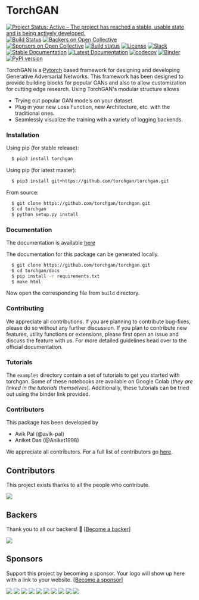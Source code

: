 # TorchGAN

[![Project Status: Active – The project has reached a stable, usable state and is being actively developed.](https://www.repostatus.org/badges/latest/active.svg)](https://www.repostatus.org/#active)
[![Build Status](https://travis-ci.org/torchgan/torchgan.svg?branch=master)](https://travis-ci.org/torchgan/torchgan)
[![Backers on Open Collective](https://opencollective.com/torchgan/backers/badge.svg)](#backers) [![Sponsors on Open Collective](https://opencollective.com/torchgan/sponsors/badge.svg)](#sponsors) [![Build status](https://ci.appveyor.com/api/projects/status/lqo3bbsew83839c0/branch/master?svg=true)](https://ci.appveyor.com/project/avik-pal/torchgan/branch/master)
[![License](http://img.shields.io/badge/license-MIT-brightgreen.svg?style=flat)](LICENSE)
[![Slack](https://img.shields.io/badge/chat-on%20slack-yellow.svg)](https://join.slack.com/t/torchgan/shared_invite/enQtNDkyMTQ2ODAyMzczLWEyZjc1ZDdmNTc3ZmNiODFmMmY2YjM2OTZmZTRlOTc3YWE5MTliZTBkZTkwNzQ2MDIwZmI0MGRjYjQwYTczMzQ)
[![Stable Documentation](https://img.shields.io/badge/docs-stable-blue.svg)](https://torchgan.readthedocs.io/en/stable/)
[![Latest Documentation](https://img.shields.io/badge/docs-latest-blue.svg)](https://torchgan.readthedocs.io/en/latest/)
[![codecov](https://codecov.io/gh/torchgan/torchgan/branch/master/graph/badge.svg)](https://codecov.io/gh/torchgan/torchgan)
[![Binder](https://mybinder.org/badge_logo.svg)](https://mybinder.org/v2/gh/torchgan/torchgan/master)
[![PyPI version](https://badge.fury.io/py/torchgan.svg)](https://badge.fury.io/py/torchgan)

TorchGAN is a [Pytorch](https://pytorch.org) based framework for designing and developing Generative Adversarial Networks. This framework has been designed to provide building blocks for popular GANs and also to allow customization for cutting edge research. Using TorchGAN's modular structure allows

* Trying out popular GAN models on your dataset.
* Plug in your new Loss Function, new Architecture, etc. with the traditional ones.
* Seamlessly visualize the training with a variety of logging backends.

### Installation

Using pip (for stable release):

```bash
  $ pip3 install torchgan
```

Using pip (for latest master):

```bash
  $ pip3 install git+https://github.com/torchgan/torchgan.git
```

From source:

```bash
  $ git clone https://github.com/torchgan/torchgan.git
  $ cd torchgan
  $ python setup.py install
```

### Documentation

The documentation is available [here](https://torchgan.readthedocs.io/en/latest/)

The documentation for this package can be generated locally.

```bash
  $ git clone https://github.com/torchgan/torchgan.git
  $ cd torchgan/docs
  $ pip install -r requirements.txt
  $ make html
```

Now open the corresponding file from `build` directory.

### Contributing

We appreciate all contributions. If you are planning to contribute bug-fixes, please do so without any further discussion. If you plan to contribute new features, utility functions or extensions, please first open an issue and discuss the feature with us. For more detailed guidelines head over to the official documentation.

### Tutorials

The `examples` directory contain a set of tutorials to get you started with torchgan. Some of these notebooks are available on Google Colab (*they are linked in the tutorials themselves*). Additionally, these tutorials can be tried out using the binder link provided.

### Contributors

This package has been developed by
* Avik Pal (@avik-pal)
* Aniket Das (@Aniket1998)

We appreciate all contributors. For a full list of contributors go [here](https://github.com/torchgan/torchgan/graphs/contributors).

## Contributors

This project exists thanks to all the people who contribute. 

<a href="https://github.com/torchgan/torchgan/graphs/contributors"><img src="https://opencollective.com/torchgan/contributors.svg?width=890&button=false" /></a>


## Backers

Thank you to all our backers! 🙏 [[Become a backer](https://opencollective.com/torchgan#backer)]

<a href="https://opencollective.com/torchgan#backers" target="_blank"><img src="https://opencollective.com/torchgan/backers.svg?width=890"></a>


## Sponsors

Support this project by becoming a sponsor. Your logo will show up here with a link to your website. [[Become a sponsor](https://opencollective.com/torchgan#sponsor)]

<a href="https://opencollective.com/torchgan/sponsor/0/website" target="_blank"><img src="https://opencollective.com/torchgan/sponsor/0/avatar.svg"></a>
<a href="https://opencollective.com/torchgan/sponsor/1/website" target="_blank"><img src="https://opencollective.com/torchgan/sponsor/1/avatar.svg"></a>
<a href="https://opencollective.com/torchgan/sponsor/2/website" target="_blank"><img src="https://opencollective.com/torchgan/sponsor/2/avatar.svg"></a>
<a href="https://opencollective.com/torchgan/sponsor/3/website" target="_blank"><img src="https://opencollective.com/torchgan/sponsor/3/avatar.svg"></a>
<a href="https://opencollective.com/torchgan/sponsor/4/website" target="_blank"><img src="https://opencollective.com/torchgan/sponsor/4/avatar.svg"></a>
<a href="https://opencollective.com/torchgan/sponsor/5/website" target="_blank"><img src="https://opencollective.com/torchgan/sponsor/5/avatar.svg"></a>
<a href="https://opencollective.com/torchgan/sponsor/6/website" target="_blank"><img src="https://opencollective.com/torchgan/sponsor/6/avatar.svg"></a>
<a href="https://opencollective.com/torchgan/sponsor/7/website" target="_blank"><img src="https://opencollective.com/torchgan/sponsor/7/avatar.svg"></a>
<a href="https://opencollective.com/torchgan/sponsor/8/website" target="_blank"><img src="https://opencollective.com/torchgan/sponsor/8/avatar.svg"></a>
<a href="https://opencollective.com/torchgan/sponsor/9/website" target="_blank"><img src="https://opencollective.com/torchgan/sponsor/9/avatar.svg"></a>


